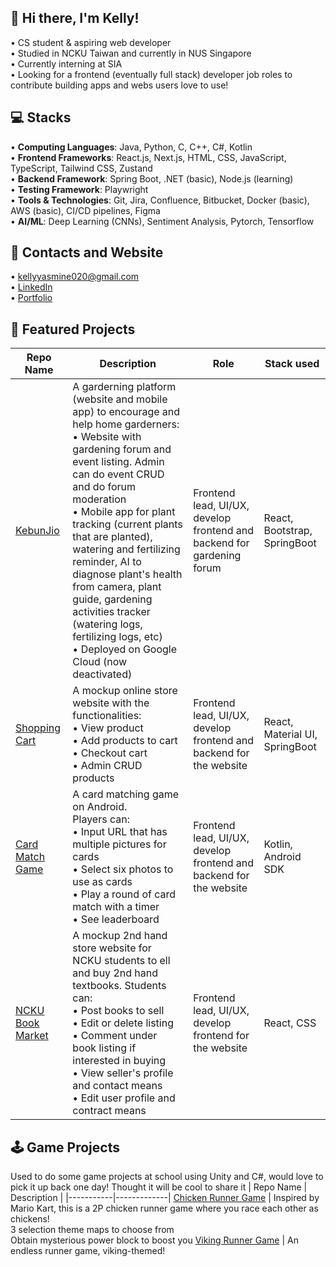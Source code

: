## 👋 Hi there, I'm Kelly! 

• CS student & aspiring web developer </br>
• Studied in NCKU Taiwan and currently in NUS Singapore </br>
• Currently interning at SIA </br>
• Looking for a frontend (eventually full stack) developer job roles to contribute building apps and webs users love to use! </br>

## 💻 Stacks
•	<b>Computing Languages</b>: Java, Python, C, C++, C#, Kotlin </br>
•	<b>Frontend Frameworks</b>: React.js, Next.js, HTML, CSS, JavaScript, TypeScript, Tailwind CSS, Zustand </br>
•	<b>Backend Framework</b>: Spring Boot, .NET (basic), Node.js (learning) </br>
•	<b>Testing Framework</b>: Playwright </br>
•	<b>Tools & Technologies</b>: Git, Jira, Confluence, Bitbucket, Docker (basic), AWS (basic), CI/CD pipelines, Figma </br>
•	<b>AI/ML</b>: Deep Learning (CNNs), Sentiment Analysis, Pytorch, Tensorflow </br>


## 📩 Contacts and Website
• kellyyasmine020@gmail.com </br>
• [LinkedIn](www.linkedin.com/in/kelly-yasmine-69981a276) </br>
• [Portfolio](https://kelly-yasmine-portfolio.vercel.app/)</br>

## 🚀 Featured Projects

| Repo Name | Description | Role | Stack used |
|-----------|-------------|------| ---------- |
[KebunJio](https://github.com/YasmineK210/KebunJio) | A garderning platform (website and mobile app) to encourage and help home garderners:<br>• Website with gardening forum and event listing. Admin can do event CRUD and do forum moderation<br>• Mobile app for plant tracking (current plants that are planted), watering and fertilizing reminder, AI to diagnose plant's health from camera, plant guide, gardening activities tracker (watering logs, fertilizing logs, etc)<br>• Deployed on Google Cloud (now deactivated)| Frontend lead, UI/UX, develop frontend and backend for gardening forum | React, Bootstrap, SpringBoot |
[Shopping Cart](https://github.com/YasmineK210/SA59-ShoppingCart) | A mockup online store website with the functionalities:<br>• View product<br>• Add products to cart<br>• Checkout cart<br>• Admin CRUD products| Frontend lead, UI/UX, develop frontend and backend for the website | React, Material UI, SpringBoot |
[Card Match Game](https://github.com/YasmineK210/CAMatchGame) | A card matching game on Android. <br>Players can:<br>• Input URL that has multiple pictures for cards<br>• Select six photos to use as cards<br>• Play a round of card match with a timer<br>• See leaderboard| Frontend lead, UI/UX, develop frontend and backend for the website | Kotlin, Android SDK |
[NCKU Book Market](https://github.com/YasmineK210/ncku_book_market) | A mockup 2nd hand store website for NCKU students to ell and buy 2nd hand textbooks. Students can:<br>• Post books to sell <br>• Edit or delete listing<br>• Comment under book listing if interested in buying<br>• View seller's profile and contact means<br>• Edit user profile and contract means| Frontend lead, UI/UX, develop frontend for the website | React, CSS |

## 🕹️ Game Projects 
Used to do some game projects at school using Unity and C#, would love to pick it up back one day! Thought it will be cool to share it
| Repo Name | Description | 
|-----------|-------------|
[Chicken Runner Game](https://github.com/YasmineK210/Chicken_Runner) | Inspired by Mario Kart, this is a 2P chicken runner game where you race each other as chickens!</br>3 selection theme maps to choose from</br>Obtain mysterious power block to boost you
[Viking Runner Game](https://github.com/YasmineK210/Viking_Run_Game) | An endless runner game, viking-themed!


